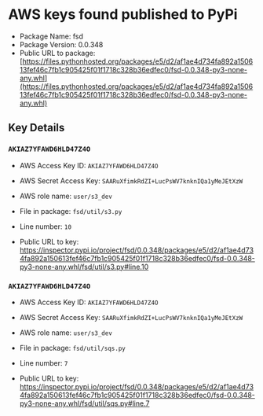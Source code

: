 # AWS keys found published to PyPi

* Package Name: fsd
* Package Version: 0.0.348
* Public URL to package: [https://files.pythonhosted.org/packages/e5/d2/af1ae4d734fa892a150613fef46c7fb1c905425f01f1718c328b36edfec0/fsd-0.0.348-py3-none-any.whl](https://files.pythonhosted.org/packages/e5/d2/af1ae4d734fa892a150613fef46c7fb1c905425f01f1718c328b36edfec0/fsd-0.0.348-py3-none-any.whl)

## Key Details

### `AKIAZ7YFAWD6HLD47Z4O`

* AWS Access Key ID: `AKIAZ7YFAWD6HLD47Z4O`
* AWS Secret Access Key: `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` 
* AWS role name: `user/s3_dev`
* File in package: `fsd/util/s3.py`
* Line number: `10`

* Public URL to key: https://inspector.pypi.io/project/fsd/0.0.348/packages/e5/d2/af1ae4d734fa892a150613fef46c7fb1c905425f01f1718c328b36edfec0/fsd-0.0.348-py3-none-any.whl/fsd/util/s3.py#line.10



### `AKIAZ7YFAWD6HLD47Z4O`

* AWS Access Key ID: `AKIAZ7YFAWD6HLD47Z4O`
* AWS Secret Access Key: `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` 
* AWS role name: `user/s3_dev`
* File in package: `fsd/util/sqs.py`
* Line number: `7`

* Public URL to key: https://inspector.pypi.io/project/fsd/0.0.348/packages/e5/d2/af1ae4d734fa892a150613fef46c7fb1c905425f01f1718c328b36edfec0/fsd-0.0.348-py3-none-any.whl/fsd/util/sqs.py#line.7



